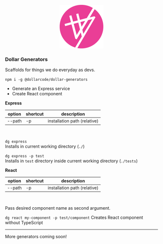 <div align="center">

![Dollar Generators](icon-144.png)

</div>

### Dollar Generators

Scaffolds for things we do everyday as devs.

`npm i -g @dollarcode/dollar-generators`

* Generate an Express service
* Create React component

__Express__

option | shortcut | description
---|--- | ---
--path | -p | installation path (relative)

<br />

`dg express`<br />
Installs in current working directory (`./`)

`dg express -p test`<br />
Installs in `test` directory inside current working directory (`./tests`)

__React__

option | shortcut | description
---|--- | ---
--path | -p | installation path (relative)

<br />

Pass desired component name as second argument.

`dg react my-component -p test/component`
Creates React component without TypeScript

---
More generators coming soon!
